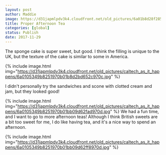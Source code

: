 ```yaml
---
layout: post
author: Maddie
image: https://d31japmlpdv3k4.cloudfront.net/old_pictures/6a01b8d28f2857970c01b7c93303cd970b-pi.jpg
title: Proper Afternoon Tea
categories: [global]
status: Publish
date: 2017-11-29
---
```


The sponge cake is super sweet, but good. I think the filling is unique to the UK, but the texture of the cake is similar to some in America.


{% include image.html img="https://d31japmlpdv3k4.cloudfront.net/old_pictures/caltech_as_it_happens/6a0105349b8251970b01b8d2bd652c970c.jpg" %}

I didn't personally try the sandwiches and scone with clotted cream and jam, but they looked good!


{% include image.html img="https://d31japmlpdv3k4.cloudfront.net/old_pictures/caltech_as_it_happens/6a0105349b8251970b01bb09d62fad970d.jpg" %}
We had a fun time, and I want to go to more afternoon teas! Although I think British sweets are a bit too sweet for me, I do like having tea, and it's a nice way to spend an afternoon.


{% include image.html img="https://d31japmlpdv3k4.cloudfront.net/old_pictures/caltech_as_it_happens/6a0105349b8251970b01bb09d62ff8970d.jpg" %}
